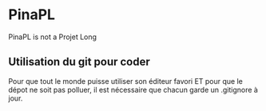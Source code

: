 # PinaPL
PinaPL is not a Projet Long

## Utilisation du git pour coder

Pour que tout le monde puisse utiliser son éditeur favori ET pour que le dépot ne soit pas polluer, il est nécessaire que chacun garde un .gitignore à jour.
